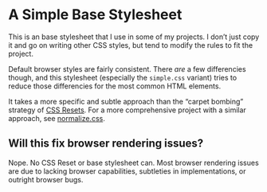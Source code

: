 # A Simple Base Stylesheet

This is an base stylesheet that I use in some of my projects. I don’t just
copy it and go on writing other CSS styles, but tend to modify the rules
to fit the project.

Default browser styles are fairly consistent. There *are* a few differencies
though, and this stylesheet (especially the `simple.css` variant) tries to
reduce those differencies for the most common HTML elements.

It takes a more specific and subtle approach than the “carpet bombing”
strategy of [CSS Resets][]. For a more comprehensive project with a similar approach, see [normalize.css][].

[CSS Resets]: http://www.cssreset.com/
[normalize.css]: http://github.com/necolas/normalize.css

## Will this fix browser rendering issues?

Nope. No CSS Reset or base stylesheet can. Most browser rendering issues are
due to lacking browser capabilities, subtleties in implementations, or
outright browser bugs.